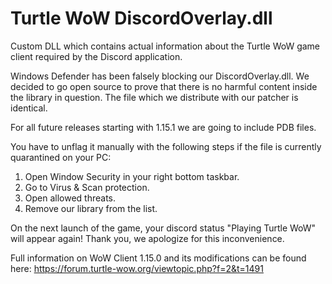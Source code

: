 # Turtle WoW DiscordOverlay.dll 

Custom DLL which contains actual information about the Turtle WoW game client required by the Discord application. 

Windows Defender has been falsely blocking our DiscordOverlay.dll. We decided to go open source to prove that there is no harmful content inside the library in question. The file which we distribute with our patcher is identical.

For all future releases starting with 1.15.1 we are going to include PDB files. 

You have to unflag it manually with the following steps if the file is currently quarantined on your PC:

1. Open Window Security in your right bottom taskbar.
2. Go to Virus & Scan protection.
3. Open allowed threats.
4. Remove our library from the list. 

On the next launch of the game, your discord status "Playing Turtle WoW" will appear again! Thank you, we apologize for this inconvenience.

Full information on WoW Client 1.15.0 and its modifications can be found here: https://forum.turtle-wow.org/viewtopic.php?f=2&t=1491
